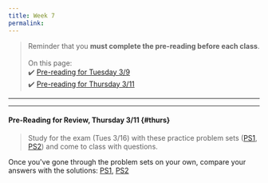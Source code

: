 ```yaml
---
title: Week 7
permalink: 
---
```


> Reminder that you **must complete the pre-reading before each class**.
<br><br>
On this page:  
✔️ [Pre-reading for Tuesday 3/9](#tues)  
✔️ [Pre-reading for Thursday 3/11](#thurs)

---

---

#### Pre-Reading for Review, Thursday 3/11 {#thurs}

> Study for the exam (Tues 3/16) with these practice problem sets ([PS1](/sm21/files/ps-01.pdf), [PS2](/sm21/files/ps-02.pdf)) and come to class with questions.

Once you've gone through the problem sets on your own, compare your answers with the solutions: [PS1](/sm21/files/ps-01-sol.pdf), [PS2](/sm21/files/ps-02-sol.pdf)